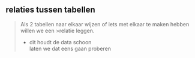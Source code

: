 ## relaties tussen tabellen

>Als 2 tabellen naar elkaar wijzen of iets met elkaar te maken hebben willen we een >relatie leggen.
>- dit houdt de data schoon  
> laten we dat eens gaan proberen


##
